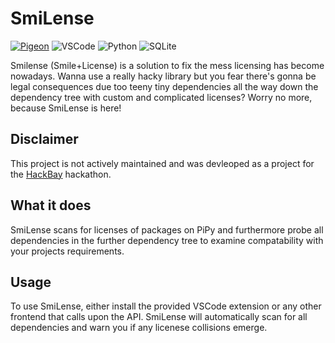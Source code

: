 # SmiLense
[![Pigeon](https://img.shields.io/badge/Pigeon-8A2BE2)](https://docs.pigeon.teamsmiley.org) ![VSCode](https://img.shields.io/badge/VSCode-8A2BE2) 
![Python](https://img.shields.io/badge/python-3670A0?style=for-the-badge&logo=python&logoColor=ffdd54) ![SQLite](https://img.shields.io/badge/sqlite-%2307405e.svg?style=for-the-badge&logo=sqlite&logoColor=white)

Smilense (Smile+License) is a solution to fix the mess licensing has become nowadays.
Wanna use a really hacky library but you fear there's gonna be legal consequences due too teeny tiny dependencies all the way down the dependency tree with custom and complicated licenses?
Worry no more, because SmiLense is here!
## Disclaimer
This project is not actively maintained and was devleoped as a project for the [HackBay](https://www.hackbay.de/) hackathon.
## What it does
SmiLense scans for licenses of packages on PiPy and furthermore probe all dependencies in the further dependency tree to examine compatability with your projects requirements.
## Usage
To use SmiLense, either install the provided VSCode extension or any other frontend that calls upon the API. SmiLense will automatically scan for all dependencies and warn you if any licenese collisions emerge.

